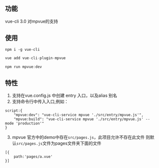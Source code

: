## 功能
vue-cli 3.0 对mpvue的支持

## 使用
```
npm i -g vue-cli
```
```js
vue add vue-cli-plugin-mpvue
```
```js
npm run mpvue:dev
```

## 特性
1. 支持在vue.config.js 中创建 entry 入口，以及alias 别名
2. 支持命令行中传入入口,例如：
```
script:{
    "mpvue:dev": "vue-cli-service mpvue './src/entry/mpvue.js'",
    "mpvue:build": "vue-cli-service mpvue './src/entry/mpvue.js' --mode 'production'"
}
```
3. mpvue 官方中的demo中存在`src/pages.js`，此项目允许不存在此文件
则默认`src/pages.js`文件为pages文件夹下面的文件
```
[{
    path:'pages/a.vue'
}]
```

